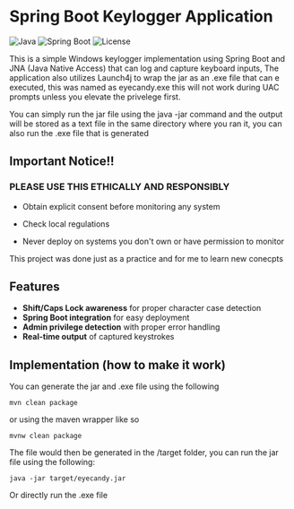 # Spring Boot Keylogger Application

![Java](https://img.shields.io/badge/Java-17%2B-blue)
![Spring Boot](https://img.shields.io/badge/Spring_Boot-3.4.5-brightgreen)
![License](https://img.shields.io/badge/License-MIT-orange)

This is a simple Windows keylogger implementation using Spring Boot and JNA (Java Native Access) that can log and capture keyboard inputs, The application also utilizes Launch4j to wrap the jar as an .exe file that can e executed, this was named as eyecandy.exe this will not work during UAC prompts unless you elevate the privelege first.

You can simply run the jar file using the java -jar command and the output will be stored as a text file in the same directory where you ran it, you can also run the .exe file that is generated

## Important Notice!!

### PLEASE USE THIS ETHICALLY AND RESPONSIBLY

- Obtain explicit consent before monitoring any system

- Check local regulations

- Never deploy on systems you don't own or have permission to monitor

This project was done just as a practice and for me to learn new conecpts

## Features

- **Shift/Caps Lock awareness** for proper character case detection
- **Spring Boot integration** for easy deployment
- **Admin privilege detection** with proper error handling
- **Real-time output** of captured keystrokes

## Implementation (how to make it work)

You can generate the jar and .exe file using the following

```
mvn clean package
```
or using the maven wrapper like so
```
mvnw clean package
```
The file would then be generated in the /target folder, you can run the jar file using the following:
```
java -jar target/eyecandy.jar
```
Or directly run the .exe file
